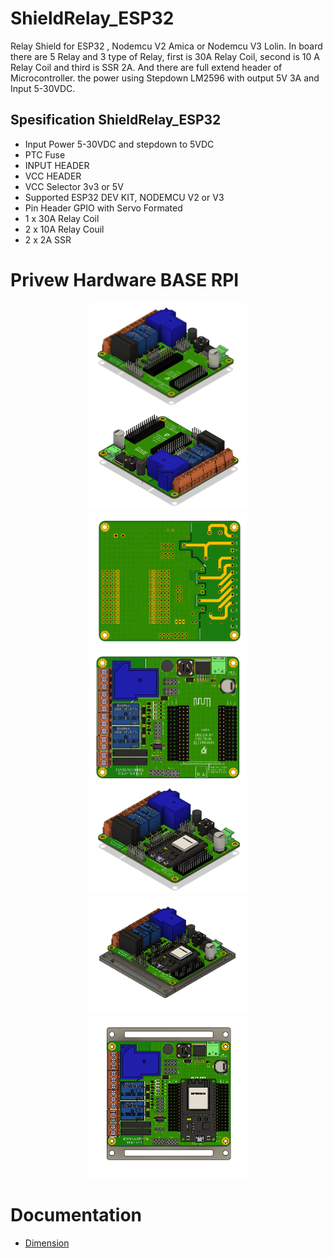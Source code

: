 # ShieldRelay_ESP32
Relay Shield for ESP32 , Nodemcu V2 Amica or Nodemcu V3 Lolin. In board there are 5 Relay and 3 type of Relay, first is 30A Relay Coil, second is 10 A Relay Coil and third is SSR 2A. And there are full extend header of Microcontroller. the power using Stepdown LM2596 with output 5V 3A and Input 5-30VDC. 

## Spesification ShieldRelay_ESP32
- Input Power 5-30VDC and stepdown to 5VDC
- PTC Fuse
- INPUT HEADER
- VCC HEADER
- VCC Selector 3v3 or 5V
- Supported ESP32 DEV KIT, NODEMCU V2 or V3
- Pin Header GPIO with Servo Formated
- 1 x 30A Relay Coil
- 2 x 10A Relay Couil
- 2 x 2A SSR

# Privew Hardware BASE RPI
<p align="center">
  <img src="DOC/shieldRelay1.png" width="50%" height="50%">
  <img src="DOC/shieldRelay2.png" width="50%" height="50%">
  <img src="DOC/shieldRelay3.png" width="50%" height="50%">
  <img src="DOC/shieldRelay4.png" width="50%" height="50%">
  <img src="DOC/shieldRelay5.png" width="50%" height="50%">
  <img src="DOC/shieldRelay6.png" width="50%" height="50%">
  <img src="DOC/shieldRelay7.png" width="50%" height="50%">
</p>

# Documentation 
- [Dimension](https://github.com/juarendra/ShieldRelay_ESP32/blob/main/HARDWARE/dimension_shield_esp32.pdf)
